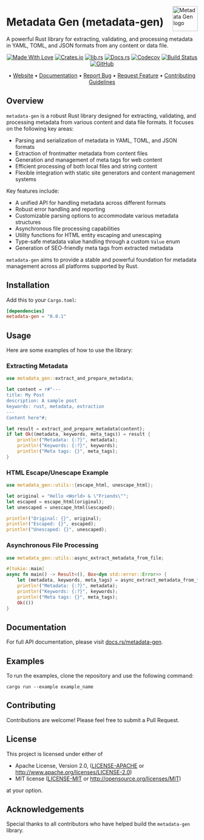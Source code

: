 <!-- markdownlint-disable MD033 MD041 -->
<img src="https://kura.pro/metadata-gen/images/logos/metadata-gen.svg"
alt="Metadata Gen logo" height="66" align="right" />
<!-- markdownlint-enable MD033 MD041 -->

# Metadata Gen (metadata-gen)

A powerful Rust library for extracting, validating, and processing metadata in YAML, TOML, and JSON formats from any content or data file.

<!-- markdownlint-disable MD033 MD041 -->
<center>
<!-- markdownlint-enable MD033 MD041 -->

[![Made With Love][made-with-rust]][08] [![Crates.io][crates-badge]][03] [![lib.rs][libs-badge]][01] [![Docs.rs][docs-badge]][04] [![Codecov][codecov-badge]][06] [![Build Status][build-badge]][07] [![GitHub][github-badge]][09]

• [Website][00] • [Documentation][04] • [Report Bug][02] • [Request Feature][02] • [Contributing Guidelines][05]

<!-- markdownlint-disable MD033 MD041 -->
</center>
<!-- markdownlint-enable MD033 MD041 -->

## Overview

`metadata-gen` is a robust Rust library designed for extracting, validating, and processing metadata from various content and data file formats. It focuses on the following key areas:

- Parsing and serialization of metadata in YAML, TOML, and JSON formats
- Extraction of frontmatter metadata from content files
- Generation and management of meta tags for web content
- Efficient processing of both local files and string content
- Flexible integration with static site generators and content management systems

Key features include:

- A unified API for handling metadata across different formats
- Robust error handling and reporting
- Customizable parsing options to accommodate various metadata structures
- Asynchronous file processing capabilities
- Utility functions for HTML entity escaping and unescaping
- Type-safe metadata value handling through a custom `Value` enum
- Generation of SEO-friendly meta tags from extracted metadata

`metadata-gen` aims to provide a stable and powerful foundation for metadata management across all platforms supported by Rust.

## Installation

Add this to your `Cargo.toml`:

```toml
[dependencies]
metadata-gen = "0.0.1"
```

## Usage

Here are some examples of how to use the library:

### Extracting Metadata

```rust
use metadata_gen::extract_and_prepare_metadata;

let content = r#"---
title: My Post
description: A sample post
keywords: rust, metadata, extraction
---
Content here"#;

let result = extract_and_prepare_metadata(content);
if let Ok((metadata, keywords, meta_tags)) = result {
    println!("Metadata: {:?}", metadata);
    println!("Keywords: {:?}", keywords);
    println!("Meta tags: {}", meta_tags);
}
```

### HTML Escape/Unescape Example

```rust
use metadata_gen::utils::{escape_html, unescape_html};

let original = "Hello <World> & \"Friends\"";
let escaped = escape_html(original);
let unescaped = unescape_html(&escaped);

println!("Original: {}", original);
println!("Escaped: {}", escaped);
println!("Unescaped: {}", unescaped);
```

### Asynchronous File Processing

```rust
use metadata_gen::utils::async_extract_metadata_from_file;

#[tokio::main]
async fn main() -> Result<(), Box<dyn std::error::Error>> {
    let (metadata, keywords, meta_tags) = async_extract_metadata_from_file("./examples/post.md").await?;
    println!("Metadata: {:?}", metadata);
    println!("Keywords: {:?}", keywords);
    println!("Meta tags: {}", meta_tags);
    Ok(())
}
```

## Documentation

For full API documentation, please visit [docs.rs/metadata-gen][04].

## Examples

To run the examples, clone the repository and use the following command:

```shell
cargo run --example example_name
```

## Contributing

Contributions are welcome! Please feel free to submit a Pull Request.

## License

This project is licensed under either of

- Apache License, Version 2.0, ([LICENSE-APACHE](LICENSE-APACHE) or <http://www.apache.org/licenses/LICENSE-2.0>)
- MIT license ([LICENSE-MIT](LICENSE-MIT) or <http://opensource.org/licenses/MIT>)

at your option.

## Acknowledgements

Special thanks to all contributors who have helped build the `metadata-gen` library.

[00]: https://metadata-gen.com
[01]: https://lib.rs/crates/metadata-gen
[02]: https://github.com/sebastienrousseau/metadata-gen/issues
[03]: https://crates.io/crates/metadata-gen
[04]: https://docs.rs/metadata-gen
[05]: https://github.com/sebastienrousseau/metadata-gen/blob/main/CONTRIBUTING.md
[06]: https://codecov.io/gh/sebastienrousseau/metadata-gen
[07]: https://github.com/sebastienrousseau/metadata-gen/actions?query=branch%3Amain
[08]: https://www.rust-lang.org/
[09]: https://github.com/sebastienrousseau/metadata-gen

[build-badge]: https://img.shields.io/github/actions/workflow/status/sebastienrousseau/metadata-gen/release.yml?branch=main&style=for-the-badge&logo=github
[codecov-badge]: https://img.shields.io/codecov/c/github/sebastienrousseau/metadata-gen?style=for-the-badge&token=Q9KJ6XXL67&logo=codecov
[crates-badge]: https://img.shields.io/crates/v/metadata-gen.svg?style=for-the-badge&color=fc8d62&logo=rust
[docs-badge]: https://img.shields.io/badge/docs.rs-metadata--gen-66c2a5?style=for-the-badge&labelColor=555555&logo=docs.rs
[github-badge]: https://img.shields.io/badge/github-sebastienrousseau/metadata--gen-8da0cb?style=for-the-badge&labelColor=555555&logo=github
[libs-badge]: https://img.shields.io/badge/lib.rs-v0.0.1-orange.svg?style=for-the-badge
[made-with-rust]: https://img.shields.io/badge/rust-f04041?style=for-the-badge&labelColor=c0282d&logo=rust
